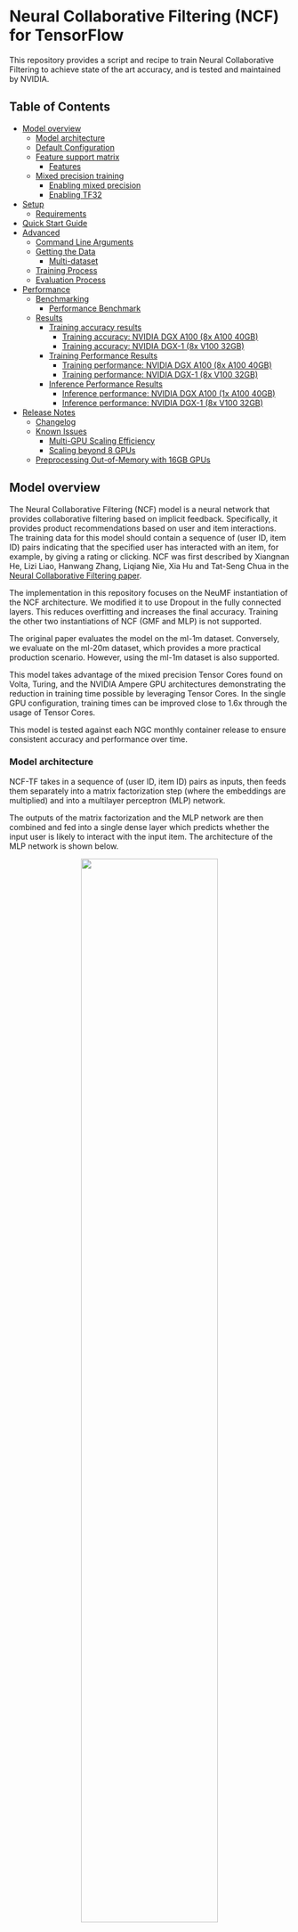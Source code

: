 # Neural Collaborative Filtering (NCF) for TensorFlow

This repository provides a script and recipe to train Neural Collaborative Filtering to achieve state of the art
accuracy, and is tested and maintained by NVIDIA.

## Table of Contents

* [Model overview](#model-overview)
   * [Model architecture](#model-architecture)
   * [Default Configuration](#default-configuration)
   * [Feature support matrix](#feature-support-matrix)
      * [Features](#features)
   * [Mixed precision training](#mixed-precision-training)
      * [Enabling mixed precision](#enabling-mixed-precision)
      * [Enabling TF32](#enabling-tf32)
* [Setup](#setup)
   * [Requirements](#requirements)
* [Quick Start Guide](#quick-start-guide)
* [Advanced](#advanced)
   * [Command Line Arguments](#command-line-arguments)
   * [Getting the Data](#getting-the-data)
      * [Multi-dataset](#multi-dataset)
   * [Training Process](#training-process)
   * [Evaluation Process](#evaluation-process)
* [Performance](#performance)
   * [Benchmarking](#benchmarking)
      * [Performance Benchmark](#performance-benchmark)
   * [Results](#results)
      * [Training accuracy results](#training-accuracy-results)
         * [Training accuracy: NVIDIA DGX A100 (8x A100 40GB)](#training-accuracy-nvidia-dgx-a100-8x-a100-40gb)
         * [Training accuracy: NVIDIA DGX-1 (8x V100 32GB)](#training-accuracy-nvidia-dgx-1-8x-v100-32gb)
      * [Training Performance Results](#training-performance-results)
         * [Training performance: NVIDIA DGX A100 (8x A100 40GB)](#training-performance-nvidia-dgx-a100-8x-a100-40gb)
         * [Training performance: NVIDIA DGX-1 (8x V100 32GB)](#training-performance-nvidia-dgx-1-8x-v100-32gb)
      * [Inference Performance Results](#inference-performance-results)
         * [Inference performance: NVIDIA DGX A100 (1x A100 40GB)](#inference-performance-nvidia-dgx-a100-1x-a100-40gb)
         * [Inference performance: NVIDIA DGX-1 (8x V100 32GB)](#inference-performance-nvidia-dgx-1-8x-v100-32gb)
* [Release Notes](#release-notes)
   * [Changelog](#changelog)
   * [Known Issues](#known-issues)
      * [Multi-GPU Scaling Efficiency](#multi-gpu-scaling-efficiency)
      * [Scaling beyond 8 GPUs](#scaling-beyond-8-gpus)
   * [Preprocessing Out-of-Memory with 16GB GPUs](#preprocessing-out-of-memory-with-16gb-gpus)


## Model overview

The Neural Collaborative Filtering (NCF) model is a neural network that provides collaborative filtering based on
implicit feedback. Specifically, it provides product recommendations based on user and item interactions.  The training
data for this model should contain a sequence of (user ID, item ID) pairs indicating that the specified user has
interacted with an item, for example, by giving a rating or clicking. NCF was first described by
Xiangnan He, Lizi Liao, Hanwang Zhang, Liqiang Nie, Xia Hu and Tat-Seng Chua in the [Neural Collaborative Filtering
paper](https://arxiv.org/abs/1708.05031).

The implementation in this repository focuses on the NeuMF instantiation of the NCF architecture. We modified it to use
Dropout in the fully connected layers. This reduces overfitting and increases the final accuracy. Training the other two
instantiations of NCF (GMF and MLP) is not supported.

The original paper evaluates the model on the ml-1m dataset.
Conversely, we evaluate on the ml-20m dataset, which provides a more practical production scenario.
However, using the ml-1m dataset is also supported.

This model takes advantage of the mixed precision Tensor Cores found on Volta, Turing, and the NVIDIA Ampere GPU architectures
 demonstrating the reduction in
training time possible by leveraging Tensor Cores. In the single GPU configuration, training times can be improved close
to 1.6x through the usage of Tensor Cores.

This model is tested against each NGC monthly container release to ensure consistent accuracy and performance over time.

### Model architecture

NCF-TF takes in a sequence of (user ID, item ID) pairs as inputs, then feeds them separately into a matrix
factorization step (where the embeddings are multiplied) and into a multilayer perceptron (MLP) network.

The outputs of the matrix factorization and the MLP network are then combined and fed into a single dense layer which
predicts whether the input user is likely to interact with the input item. The architecture of the MLP network is shown
below.

<p align="center">
   <img width="70%" src="./img/ncf_diagram.png" />
   <br>
   Figure 1. The architecture of a Neural Collaborative Filtering model. Taken from the <a href="https://arxiv.org/abs/1708.05031">Neural Collaborative Filtering paper</a>.
</p>

### Default Configuration

This implementation has the following features:

- model-parallel multi-gpu training with Horovod
- mixed precision training with TF-AMP (TensorFlow-Automatic Mixed Precision), which enables mixed precision training
  without any changes to the code-base by performing automatic graph rewrites and loss scaling controlled by an
  environmental variable
- fast negative sample generation and data preprocessing with CuPy
    - Before each training epoch, the training data is augmented with randomly generated negatives samples. A “shortcut” is
      enabled by default where the script does not verify that the randomly generated samples are actually negative samples.
      We have found that this shortcut has a low impact on model accuracy while considerably improving the speed and memory
      footprint of the data augmentation stage of training.
    - Note: The negative samples generated for the test set are always verified regardless of the shortcut being enabled or
      not.

### Feature support matrix

| Feature               | NCF-TF |
|-----------------------|--------------------------
|Horovod                | Yes |
|Automatic mixed precision (AMP)   | Yes |

#### Features

*Horovod*

Horovod is a distributed training framework for TensorFlow, Keras, PyTorch and MXNet. The goal of Horovod is to make distributed deep learning fast and easy to use. For more information about how to get started with Horovod, see the [Horovod: Official repository](https://github.com/horovod/horovod).

*Multi-GPU training with Horovod*

Our model uses Horovod to implement efficient multi-GPU training with NCCL. For details, see example sources in this repository or see the [TensorFlow tutorial](https://github.com/horovod/horovod/#usage).

*Automatic Mixed Precision (AMP)*

Computation graphs can be modified by TensorFlow on runtime to support mixed precision training. Detailed explanation of mixed precision can be found in the next section.


### Mixed precision training

Mixed precision is the combined use of different numerical precisions in a computational method. [Mixed precision](https://arxiv.org/abs/1710.03740) training offers significant computational speedup by performing operations in half-precision format while storing minimal information in single-precision to retain as much information as possible in critical parts of the network. Since the introduction of [Tensor Cores](https://developer.nvidia.com/tensor-cores) in Volta, and following with both the Turing and Ampere architectures, significant training speedups are experienced by switching to mixed precision -- up to 3x overall speedup on the most arithmetically intense model architectures. Using [mixed precision training](https://docs.nvidia.com/deeplearning/performance/mixed-precision-training/index.html) previously required two steps:
1.  Porting the model to use the FP16 data type where appropriate.
2.  Adding loss scaling to preserve small gradient values.

This can now be achieved using Automatic Mixed Precision (AMP) for TensorFlow to enable the full [mixed precision methodology](https://docs.nvidia.com/deeplearning/sdk/mixed-precision-training/index.html#tensorflow) in your existing TensorFlow model code.  AMP enables mixed precision training on Volta, Turing, and NVIDIA Ampere GPU architectures automatically. The TensorFlow framework code makes all necessary model changes internally.

In TF-AMP, the computational graph is optimized to use as few casts as necessary and maximize the use of FP16, and the loss scaling is automatically applied inside of supported optimizers. AMP can be configured to work with the existing tf.contrib loss scaling manager by disabling the AMP scaling with a single environment variable to perform only the automatic mixed-precision optimization. It accomplishes this by automatically rewriting all computation graphs with the necessary operations to enable mixed precision training and automatic loss scaling.

For information about:
-   How to train using mixed precision, see the [Mixed Precision Training](https://arxiv.org/abs/1710.03740) paper and [Training With Mixed Precision](https://docs.nvidia.com/deeplearning/performance/mixed-precision-training/index.html) documentation.
-   Techniques used for mixed precision training, see the [Mixed-Precision Training of Deep Neural Networks](https://devblogs.nvidia.com/mixed-precision-training-deep-neural-networks/) blog.
-   How to access and enable AMP for TensorFlow, see [Using TF-AMP](https://docs.nvidia.com/deeplearning/dgx/tensorflow-user-guide/index.html#tfamp) from the TensorFlow User Guide.


#### Enabling mixed precision

Mixed precision is enabled in TensorFlow by using the Automatic Mixed Precision (TF-AMP) extension which casts variables to half-precision upon retrieval, while storing variables in single-precision format. Furthermore, to preserve small gradient magnitudes in backpropagation, a [loss scaling](https://docs.nvidia.com/deeplearning/sdk/mixed-precision-training/index.html#lossscaling) step must be included when applying gradients. In TensorFlow, loss scaling can be applied statically by using simple multiplication of loss by a constant value or automatically, by TF-AMP. Automatic mixed precision makes all the adjustments internally in TensorFlow, providing two benefits over manual operations. First, programmers need not modify network model code, reducing development and maintenance effort. Second, using AMP maintains forward and backward compatibility with all the APIs for defining and running TensorFlow models.

To enable mixed precision, you can simply add the values to the environmental variables inside your training script:
- Enable TF-AMP graph rewrite:
  ```
  os.environ["TF_ENABLE_AUTO_MIXED_PRECISION_GRAPH_REWRITE"] = "1"
  ```

- Enable Automated Mixed Precision:
  ```
  os.environ['TF_ENABLE_AUTO_MIXED_PRECISION'] = '1'
  ```

#### Enabling TF32

TensorFloat-32 (TF32) is the new math mode in [NVIDIA A100](https://www.nvidia.com/en-us/data-center/a100/) GPUs for handling the matrix math also called tensor operations. TF32 running on Tensor Cores in A100 GPUs can provide up to 10x speedups compared to single-precision floating-point math (FP32) on Volta GPUs. 

TF32 Tensor Cores can speed up networks using FP32, typically with no loss of accuracy. It is more robust than FP16 for models which require high dynamic range for weights or activations.

For more information, refer to the [TensorFloat-32 in the A100 GPU Accelerates AI Training, HPC up to 20x](https://blogs.nvidia.com/blog/2020/05/14/tensorfloat-32-precision-format/) blog post.

TF32 is supported in the NVIDIA Ampere GPU architecture and is enabled by default.

## Setup

The following section lists the requirements that you need to meet in order to start training NCF-TF.

### Requirements

This repository contains Dockerfile which extends the TensorFlow NGC container and encapsulates some dependencies. Aside from these dependencies, ensure you have the following components:
-   [NVIDIA Docker](https://github.com/NVIDIA/nvidia-docker)
-   TensorFlow 20.07-py3+ NGC container
-   Supported GPUs:
    - [NVIDIA Volta architecture](https://www.nvidia.com/en-us/data-center/volta-gpu-architecture/)
    - [NVIDIA Turing architecture](https://www.nvidia.com/en-us/geforce/turing/)
    - [NVIDIA Ampere architecture](https://www.nvidia.com/en-us/data-center/nvidia-ampere-gpu-architecture/)

For more information about how to get started with NGC containers, see the following sections from the NVIDIA GPU Cloud Documentation and the Deep Learning Documentation:
-   [Getting Started Using NVIDIA GPU Cloud](https://docs.nvidia.com/ngc/ngc-getting-started-guide/index.html)
-   [Accessing And Pulling From The NGC Container Registry](https://docs.nvidia.com/deeplearning/frameworks/user-guide/index.html#accessing_registry)

For those unable to use the [framework name] NGC container, to set up the required environment or create your own container, see the versioned [NVIDIA Container Support Matrix](https://docs.nvidia.com/deeplearning/frameworks/support-matrix/index.html).

## Quick Start Guide

To train your model using mixed or TF32 precision with Tensor Cores or using FP32, perform the following steps using the default
parameters of the NCF model on the ml-20m dataset.

1. Clone the repository.

   ```bash
   git clone https://github.com/NVIDIA/DeepLearningExamples
   cd DeepLearningExamples/TensorFlow/Recommendation/NCF
   ```

2. Build the NCF TensorFlow NGC container.

   After Docker is correctly set up, you can build the NCF image with:

   ```bash
   docker build . -t nvidia_ncf
   ```

3. Launch the NCF TensorFlow Docker container.

   ```bash
   mkdir data
   docker run --runtime=nvidia -it --rm --ipc=host -v ${PWD}/data:/data nvidia_ncf bash
   ```

   This will launch the container and mount the `./data` directory as a volume to the `/data` directory inside the container.
   Any datasets and experiment results (logs, checkpoints etc.) saved to `/data` will be accessible in the `./data` directory
   on the host.

4. Download and preprocess the dataset.

   **ml-20m**

   Preprocessing consists of downloading the data, filtering out users that have less than 20 ratings (by default), sorting
   the data and dropping the duplicates. No data augmentation techniques are used in the preprocessing stage.

   To download and preprocess the ml-20m dataset, run:

   ```bash
   ./prepare_dataset.sh
   ```

   **ml-1m**

   To download and preprocess the ml-1m dataset, run:

   ```bash
   ./prepare_dataset.sh ml-1m
   ```

   This will store the preprocessed training and evaluation data in the `/data` directory, so that it can be later used to
   train the model (by passing the appropriate `--data` argument to the `ncf.py` script).

5. Start the training.

   After the Docker container is launched, the training with the default hyper-parameters can be started with:

   ```bash
   mpirun -np 4 --allow-run-as-root python ncf.py --amp --data /data/cache/ml-20m --checkpoint-dir /data/checkpoints/
   ```

   After the training is complete, the model parameters that provide the best evaluation accuracy are saved to the
   directory passed to the `--checkpoint-dir` argument. By default, this will be in the `/data/checkpoints/` directory.

6. Perform a validation/evaluation.

   To run evaluation on a specific checkpoint, simply run the following command:

   ```bash
   python ncf.py --data /data/cache/ml-20m --mode test --load-checkpoint-path /data/checkpoints/model.ckpt
   ```

   Note: TensorFlow checkpoints consist of three files each with a `*.ckpt` prefix.

## Advanced

The following sections provide greater details of the dataset, running training and inference, and the training results.

### Command Line Arguments

To see the full list of available options and their descriptions, use the `-h` or `--help` command line option, for
example:

```bash
python ncf.py --help
```

Aside from options to set hyperparameters, the relevant options to control the behavior of the script are:

```
--data DATA           path to test and training data files
-e EPOCHS, --epochs EPOCHS
                      number of epochs to train for
-b BATCH_SIZE, --batch-size BATCH_SIZE
                      number of examples for each iteration
--valid-users-per-batch VALID_USERS_PER_BATCH
                      Number of users tested in each evaluation batch
-n NEGATIVE_SAMPLES, --negative-samples NEGATIVE_SAMPLES
                      number of negative examples per interaction
-k TOPK, --topk TOPK  rank for test examples to be considered a hit
--amp                 enable half-precision computations using automatic
                      mixed precision (only available in supported
                      containers)
--xla                 enable TensorFlow XLA (Accelerated Linear Algebra)
--valid-negative VALID_NEGATIVE
                      Number of negative samples for each positive test
                      example
--loss-scale LOSS_SCALE
                      Loss scale value to use when manually enabling mixed precision training
--checkpoint-dir CHECKPOINT_DIR
                      Path to store the result checkpoint file for training, or to read from for evaluation
--mode {train,test}   Passing "test" will only run a single evaluation,
                      otherwise full training will be performed
--no-neg-trick        do not use negative sample generation shortcut to
                      speed up preprocessing (will increase GPU memory
                      consumption)
--eval-after EVAL_AFTER
                      Perform evaluations only after this many epochs
--verbose             Log the performance and accuracy after every epoch

```

### Getting the Data

For each user, the test dataset is generated by removing one movie the user has
interacted with. For each removed movie, the data is augmented with a large
number of movies (corresponding to the `--valid-negative option`) that the user
has not interacted with.

The repository contains the `prepare_dataset.sh` that will preprocess the training and test datasets.
By default, the data will be downloaded to the `/data` directory.

#### Multi-dataset

This implementation is tuned for the ml-20m and ml-1m datasets.  Using other
datasets might require tuning some hyperparameters (for example, learning rate,
beta1, beta2).

If you'd like to use your custom dataset, you can do so by adding support for
it in the `prepare_dataset.sh` and `download_dataset.sh` scripts. The required
format of the data is a CSV file which should follow the pattern outlined
below:

```
userId, movieId
1,2
1,10
...
```

The CSV file may contain additional columns with extra features such as ratings
and timestamps, but only the `userId` and `movieId` columns are required.

The performance of the model depends on the dataset size. Generally, the model
should scale better for datasets containing more data points. For a smaller
dataset, you might experience slower performance as fixed cost operations that
do not scale with input size will have a larger impact. Furthermore, it will be
difficult for the model to converge.

### Training Process

The training can be launched with the `ncf.py` script. This script will train the
NCF model for a number of epochs specified by the `--epochs` argument, which has
a default value of 30.

During training, the script will begin logging after the number of epochs
specified by the `--eval-after` option. After that the script will output a line like the one below:
```
DLL 2020-07-03 10:58:43.371321 - (26,) train_time : 9.889576196670532  eval_time : 0.674187183380127  hr@10 : 0.9526329850606168  ndcg : 0.7448715819572108
```

The evaluation metrics are: HR (hit rate), and NDCG (normalized discounted
cumulative gain). In the evaluation set, each user will be assigned one item
that they have actually interacted with, and a number (by default 99) of items
that they have not interacted with. For each user, the evaluation process will
rank each of the items assigned to that user based on the user’s likeliness to
interact with the items. The hit rate measures the percentage of users for
which the item that they have interacted with is ranked within the top `k` items,
where `k` is a number (by default 10) specified by the `-k` option. NDCG has a
similar meaning, except the rank of the positive item is taken into account.
Typically, HR is used as the primary evaluation metric.

Additionally, the model parameters that give the best accuracy in validation
will be stored at the directory pointed to by the `--checkpoint-dir` argument.

Multiple GPUs can be used for training through Horovod. The number of GPUs can
be controlled by the `-np` parameter passed to `mpirun`.

### Evaluation Process

The evaluation process can be run by the ncf.py script as well. By passing the
`--mode=test argument`, the script will run evaluation once using the TensorFlow
checkpoint specified by the `--checkpoint-dir` file.

## Performance

### Benchmarking

The following section shows how to run benchmarks measuring the model
performance in training and inference modes.

#### Performance Benchmark

To benchmark the training and inference performance, run:

```
mpirun -np 1 --allow-run-as-root python ncf.py --data /data/cache/ml-20m
```

By default, the `ncf.py` script outputs metrics describing the following:

* Training speed and throughput
* Evaluation speed and throughput

### Results

The following sections provide details on how we achieved our performance and accuracy in training and inference.

All throughput numbers are reported in millions of samples per second while time-to-train numbers are in seconds.

#### Training accuracy results
For all the sections below, our results were obtained by running:
 ```bash
 mpirun -np <number_of_GPUs> --allow-run-as-root python ncf.py [--amp] --data /data/cache/ml-20m
 ````
 in the TensorFlow-1 20.07 NGC container.

##### Training accuracy: NVIDIA DGX A100 (8x A100 40GB)


| GPUs    | Batch size / GPU    | Accuracy - TF32  | Accuracy - mixed precision  |   Time to train - TF32 [s] |  Time to train - mixed precision [s] | Time to train speedup (TF32 to mixed precision)
|-------:|-----------------:|-------------:|-----------:|----------------:|--------------:|---------------:|
|      1 |     1,048,576     |          0.9588 |        0.9589 |         59.4 |       53.1 |          1.12 |
|      4 | 262,144           |          0.9588 |        0.9590 |         22.8 |       21.5 |          1.06 |
|      8 | 131,072           |          0.9587 |        0.9589 |         19.8 |       20.2 |          0.98 |

##### Training accuracy: NVIDIA DGX-1 (8x V100 32GB)

| GPUs    | Batch size / GPU    | Accuracy - FP32 | Accuracy - mixed precision  |   Time to train - FP32  |  Time to train - mixed precision | Time to train speedup (FP32 to mixed precision)
|-------:|-----------------:|----------------:|--------------:|-------------:|-----------:|---------------:|
|      1 | 1,048,576         |          0.9583 |        0.9589 |        120.9 |       91.6 |          1.32 |
|      4 | 262,144           |          0.9589 |        0.9583 |         43.7 |       31.8 |          1.37 |
|      8 | 131,072           |          0.9590 |        0.9588 |         26.2 |       21.9 |          1.20 |



### Training Performance Results
For all the sections below, our results were obtained by running:
 ```bash
 mpirun -np <number_of_GPUs> --allow-run-as-root python ncf.py [--amp] --data /data/cache/ml-20m
 ````
 in the TensorFlow-1 20.07 NGC container.


##### Training performance: NVIDIA DGX A100 (8x A100 40GB)

| GPUs   | Batch size / GPU | Throughput - TF32  | Throughput - mixed precision    | Throughput speedup (TF32 - mixed precision)   | Strong scaling - TF32    | Strong scaling - mixed precision
|-------:|-----------------:|-------------------:|-----------------:|---------------------:|---:|---:|
|      1 | 1,048,576         |              20.18 |            22.84 |                1.132 | 1    | 1    |
|      4 | 262,144           |              60.34 |            62.70 |                1.039 | 2.99 | 2.75 |
|      8 | 131,072           |              89.88 |            80.86 |                0.900 | 4.45 | 3.54 |


##### Training performance: NVIDIA DGX-1 (8x V100 32GB)

| GPUs   | Batch size / GPU | Throughput - FP32  | Throughput - mixed precision    | Throughput speedup (FP32 - mixed precision)   | Strong scaling - FP32    | Strong scaling - mixed precision
|-------:|-----------------:|-------------------:|-----------------:|---------------------:|---:|---:|
|      1 | 1,048,576        |               9.73 |            15.21 |                1.563 | 1    |  1   |
|      4 | 262,144          |              30.31 |            39.47 |                1.302 | 3.11 | 2.60 |
|      8 | 131,072          |              50.91 |            59.13 |                1.161 | 5.23 | 3.89 |


### Inference Performance Results

Our results were obtained by running the `inference.py` script in the PyTorch 20.07 NGC container.

Throughput is reported in millions of samples per second while latency is reported in seconds.


##### Inference performance: NVIDIA DGX A100 (1x A100 40GB)

TF32

|   Batch size |   Throughput Avg |   Latency Avg |   Latency 90% |   Latency 95% |   Latency 99%  |
|-------------:|-----------------:|--------------:|--------------:|--------------:|---------------:|
|        1,024 |             1.67 |        0.0006 |        0.0006 |        0.0007 |         0.0007 |
|        4,096 |             6.02 |        0.0007 |        0.0007 |        0.0007 |         0.0007 |
|       16,384 |            19.01 |        0.0009 |        0.0009 |        0.0009 |         0.0009 |
|       65,536 |            34.91 |        0.0019 |        0.0019 |        0.0019 |         0.0019 |
|      262,144 |            44.72 |        0.0059 |        0.0063 |        0.0063 |         0.0066 |
|    1,048,576 |            47.22 |        0.0222 |        0.0230 |        0.0232 |         0.0237 |



FP16

|   Batch size |   Throughput Avg |   Latency Avg |   Latency 90% |   Latency 95% |   Latency 99%  |
|-------------:|-----------------:|--------------:|--------------:|--------------:|---------------:|
|        1,024 |             1.34 |        0.0008 |        0.0008 |        0.0008 |         0.0008 |
|        4,096 |             5.23 |        0.0008 |        0.0008 |        0.0008 |         0.0008 |
|       16,384 |            17.61 |        0.0009 |        0.0009 |        0.0010 |         0.0010 |
|       65,536 |            38.63 |        0.0017 |        0.0017 |        0.0018 |         0.0018 |
|      262,144 |            55.36 |        0.0047 |        0.0049 |        0.0050 |         0.0051 |
|    1,048,576 |            59.48 |        0.0176 |        0.0178 |        0.0179 |         0.0184 |


##### Inference performance: NVIDIA DGX-1 (8x V100 32GB)

FP32

|   Batch size |   Throughput Avg |   Latency Avg |   Latency 90% |   Latency 95% |   Latency 99%  |
|-------------:|-----------------:|--------------:|--------------:|--------------:|---------------:|
|        1,024 |             0.79 |        0.0013 |        0.0015 |        0.0015 |         0.0016 |
|        4,096 |             2.88 |        0.0014 |        0.0016 |        0.0016 |         0.0017 |
|       16,384 |             8.38 |        0.0020 |        0.0021 |        0.0021 |         0.0024 |
|       65,536 |            16.77 |        0.0039 |        0.0041 |        0.0041 |         0.0041 |
|      262,144 |            22.53 |        0.0116 |        0.0118 |        0.0119 |         0.0122 |
|    1,048,576 |            25.14 |        0.0417 |        0.0425 |        0.0431 |         0.0440 |

FP16

| Batch size |   Throughput Avg |   Latency Avg |   Latency 90% |  Latency 95% |   Latency 99%  |
|-----------:|-----------------:|--------------:|--------------:|-------------:|---------------:|
|      1,024 |             0.69 |        0.0015 |        0.0017 |       0.0017 |         0.0018 |
|      4,096 |             2.64 |        0.0016 |        0.0017 |       0.0017 |         0.0018 |
|     16,384 |             8.84 |        0.0019 |        0.0020 |       0.0020 |         0.0021 |
|     65,536 |            21.43 |        0.0031 |        0.0032 |       0.0032 |         0.0032 |
|    262,144 |            33.61 |        0.0078 |        0.0080 |       0.0081 |         0.0083 |
|  1,048,576 |            38.83 |        0.0270 |        0.0276 |       0.0277 |         0.0286 |

## Release Notes

### Changelog

June 2020
- Updated performance tables to include A100 results

March 2019
- Initial Release

### Known Issues

#### AMP speedup for Ampere

In this model the TF32 precision can in some cases be as fast as the FP16 precision on Ampere GPUs.
This is because TF32 also uses Tensor Cores and doesn't need any additional logic 
such as maintaining FP32 master weights and casts.
However, please note that NCF is, by modern recommender standards, a very small model.
Larger models should still see significant benefits of using FP16 math. 

#### Multi-GPU Scaling Efficiency

Currently, this model does not exhibit good scaling efficiency when scaling to
4 and 8 GPUs.  Since we could not find hyper-parameters that could hit the
target accuracy for batch size of over 1 million samples, we elected to use a
strong scaling strategy which generally has worse scaling efficiency compared
to a more common weak scaling strategy. Additionally, we believe that the small
dataset size does not facilitate great scaling. However, the training scripts
allow the use of custom datasets provided they are in the correct format.

#### Scaling beyond 8 GPUs

Neural Collaborative Filtering (NCF) is a relatively lightweight model that
trains quickly with this relatively smaller dataset, ml-20m. Because of the
smaller dataset, the high ratio of communication to computation makes it
difficult to efficiently use more than 8 GPUs. Typically, this is not an issue
because when using 8 GPUs with FP16 precision the training is sufficiently
fast. However, if you would like to scale the training to 16 GPUs and beyond,
you might try modifying the model so that the communication to computation
ratio facilitates better scaling. This could be done, for example, by finding
hyper-parameters that enable using a larger global batch size.

### Preprocessing Out-of-Memory with 16GB GPUs

When running on GPUs with 16GB of memory, ensure the `--no-neg-trick` flag is
**not** set. Otherwise, the data augmentation stage of training will consume
too much GPU memory, causing TensorFlow to raise an out-of-memory error.

This flag, when it is not set, reduces memory consumption in the negative
samples generation phase of training by telling the script not to verify that
the randomly generated samples are actually negative samples (verification
still occurs for negative samples generated for the test set). Therefore, there
is no need to keep the data structures used to verify negative samples in
memory during training.
